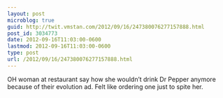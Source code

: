```yaml
---
layout: post
microblog: true
guid: http://twit.vmstan.com/2012/09/16/247380076277157888.html
post_id: 3034773
date: 2012-09-16T11:03:00-0600
lastmod: 2012-09-16T11:03:00-0600
type: post
url: /2012/09/16/247380076277157888.html
---
```

OH woman at restaurant say how she wouldn’t drink Dr Pepper anymore because of their evolution ad. Felt like ordering one just to spite her.
